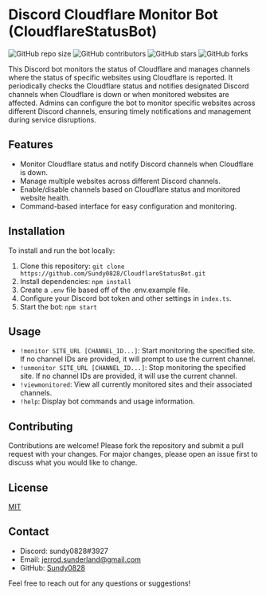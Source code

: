 # Discord Cloudflare Monitor Bot (CloudflareStatusBot)

![GitHub repo size](https://img.shields.io/github/repo-size/Sundy0828/CloudflareStatusBot)
![GitHub contributors](https://img.shields.io/github/contributors/Sundy0828/CloudflareStatusBot)
![GitHub stars](https://img.shields.io/github/stars/Sundy0828/CloudflareStatusBot?style=social)
![GitHub forks](https://img.shields.io/github/forks/Sundy0828/CloudflareStatusBot?style=social)

This Discord bot monitors the status of Cloudflare and manages channels where the status of specific websites using Cloudflare is reported. It periodically checks the Cloudflare status and notifies designated Discord channels when Cloudflare is down or when monitored websites are affected. Admins can configure the bot to monitor specific websites across different Discord channels, ensuring timely notifications and management during service disruptions.

## Features

- Monitor Cloudflare status and notify Discord channels when Cloudflare is down.
- Manage multiple websites across different Discord channels.
- Enable/disable channels based on Cloudflare status and monitored website health.
- Command-based interface for easy configuration and monitoring.

## Installation

To install and run the bot locally:

1. Clone this repository: `git clone https://github.com/Sundy0828/CloudflareStatusBot.git`
2. Install dependencies: `npm install`
3. Create a `.env` file based off of the .env.example file.
4. Configure your Discord bot token and other settings in `index.ts`.
5. Start the bot: `npm start`

## Usage

- `!monitor SITE_URL [CHANNEL_ID...]`: Start monitoring the specified site. If no channel IDs are provided, it will prompt to use the current channel.
- `!unmonitor SITE_URL [CHANNEL_ID...]`: Stop monitoring the specified site. If no channel IDs are provided, it will use the current channel.
- `!viewmonitored`: View all currently monitored sites and their associated channels.
- `!help`: Display bot commands and usage information.

## Contributing

Contributions are welcome! Please fork the repository and submit a pull request with your changes. For major changes, please open an issue first to discuss what you would like to change.

## License

[MIT](https://choosealicense.com/licenses/mit/)

## Contact

- Discord: sundy0828#3927
- Email: jerrod.sunderland@gmail.com
- GitHub: [Sundy0828](https://github.com/Sundy0828)

Feel free to reach out for any questions or suggestions!
